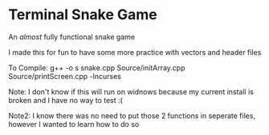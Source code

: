 
# Terminal Snake Game

An *almost* fully functional snake game

I made this for fun to have some more practice with vectors and header files

To Compile: g++ -o s snake.cpp Source/initArray.cpp Source/printScreen.cpp -lncurses

Note: I don't know if this will run on widnows because my current install is broken and I have no way to test :(

Note2: I know there was no need to put those 2 functions in seperate files, however I wanted to learn how to do so

